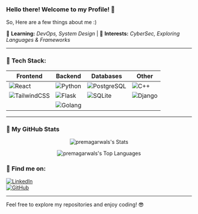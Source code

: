 ### Hello there! Welcome to my Profile! 👋  

So, Here are a few things about me :)

🌱 **Learning:** *DevOps, System Design* | 🔭 **Interests:** *CyberSec, Exploring Languages & Frameworks*

---

### 🌟 **Tech Stack:**  

| **Frontend** | **Backend**  | **Databases**      | **Other**  |
|--------------|--------------|--------------------|------------|
| ![React](https://img.shields.io/badge/React-React-blue) | ![Python](https://img.shields.io/badge/Python-3.8-blue) | ![PostgreSQL](https://img.shields.io/badge/PostgreSQL-PostgreSQL-blue) | ![C++](https://img.shields.io/badge/C%2B%2B-C++-blue)  |
| ![TailwindCSS](https://img.shields.io/badge/TailwindCSS-TailwindCSS-blue) | ![Flask](https://img.shields.io/badge/Flask-Flask-blue) | ![SQLite](https://img.shields.io/badge/SQLite-SQLite-blue)  | ![Django](https://img.shields.io/badge/Django-Django-blue) |
|              | ![Golang](https://img.shields.io/badge/Golang-Golang-blue) |                    |            |

---

### 🚀 **My GitHub Stats**

<div align="center">

![premagarwals's Stats](https://github-readme-stats.vercel.app/api?username=premagarwals&theme=tokyonight&show_icons=true&hide_border=false&count_private=true)  

![premagarwals's Top Languages](https://github-readme-stats.vercel.app/api/top-langs/?username=premagarwals&theme=tokyonight&show_icons=true&hide_border=false&hide=html,CSS,javascript,lua)

</div>

### 🔗 **Find me on:**

[![LinkedIn](https://img.shields.io/badge/LinkedIn-Connect-blue)](https://www.linkedin.com/in/premagarwal)  
[![GitHub](https://img.shields.io/badge/GitHub-Follow-blue)](https://github.com/premagarwals)

---

Feel free to explore my repositories and enjoy coding! 😎

